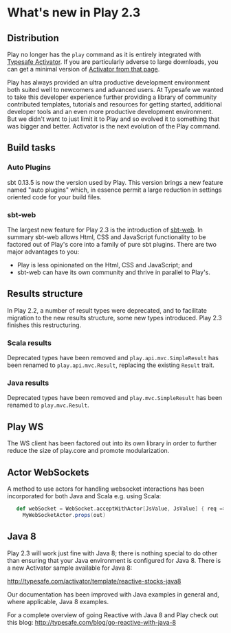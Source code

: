 <!--- Copyright (C) 2009-2014 Typesafe Inc. <http://www.typesafe.com> -->
# What's new in Play 2.3

## Distribution

Play no longer has the `play` command as it is entirely integrated with [Typesafe Activator](https://typesafe.com/activator). If you are particularly adverse to large downloads, you can get a minimal version of [Activator from that page](https://typesafe.com/activator).

Play has always provided an ultra productive development environment both suited well to newcomers and advanced users.  At Typesafe we wanted to take this developer experience further providing a library of community contributed templates, tutorials and resources for getting started, additional developer tools and an even more productive development environment.  But we didn't want to just limit it to Play and so evolved it to something that was bigger and better.  Activator is the next evolution of the Play command.

## Build tasks

### Auto Plugins

sbt 0.13.5 is now the version used by Play. This version brings a new feature named "auto plugins" which, in essence permit a large reduction in settings oriented code for your build files.

### sbt-web

The largest new feature for Play 2.3 is the introduction of [sbt-web](https://github.com/sbt/sbt-web#sbt-web). In summary sbt-web allows Html, CSS and JavaScript functionality to be factored out of Play's core into a family of pure sbt plugins. There are two major advantages to you:

* Play is less opinionated on the Html, CSS and JavaScript; and
* sbt-web can have its own community and thrive in parallel to Play's.

## Results structure

In Play 2.2, a number of result types were deprecated, and to facilitate migration to the new results structure, some new types introduced.  Play 2.3 finishes this restructuring.

### Scala results

Deprecated types have been removed and `play.api.mvc.SimpleResult` has been renamed to `play.api.mvc.Result`, replacing the existing `Result` trait.

### Java results

Deprecated types have been removed and `play.mvc.SimpleResult` has been renamed to `play.mvc.Result`. 

## Play WS

The WS client has been factored out into its own library in order to further reduce the size of play.core and promote modularization.

## Actor WebSockets

A method to use actors for handling websocket interactions has been incorporated for both Java and Scala e.g. using Scala:

```scala
   def webSocket = WebSocket.acceptWithActor[JsValue, JsValue] { req => out =>
     MyWebSocketActor.props(out)
```

## Java 8

Play 2.3 will work just fine with Java 8; there is nothing special to do other than ensuring that your Java environment is configured for Java 8. There is a new Activator sample available for Java 8:

http://typesafe.com/activator/template/reactive-stocks-java8

Our documentation has been improved with Java examples in general and, where applicable, Java 8 examples.

For a complete overview of going Reactive with Java 8 and Play check out this blog: http://typesafe.com/blog/go-reactive-with-java-8
